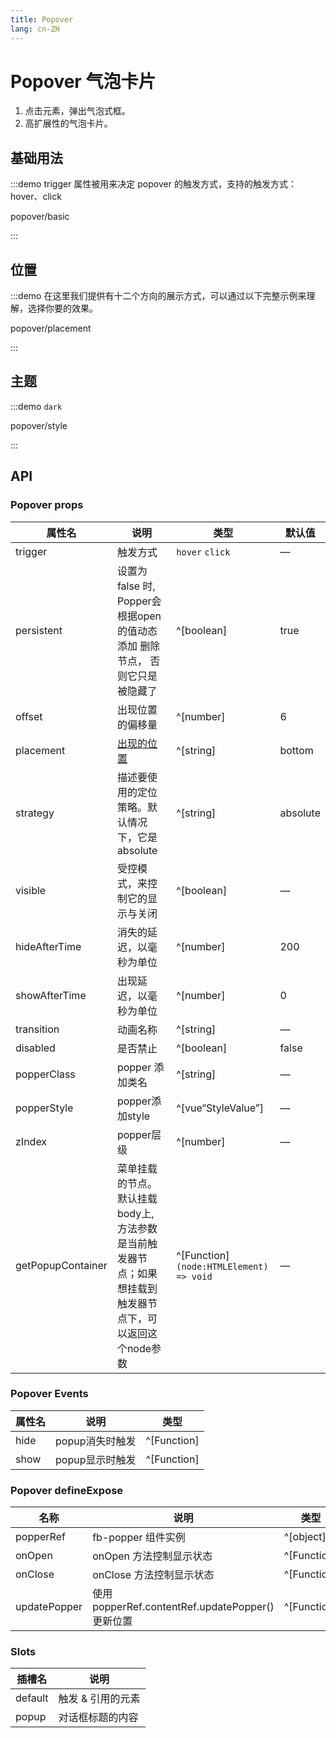 ```yaml
---
title: Popover
lang: cn-ZH
---
```


# Popover 气泡卡片

1. 点击元素，弹出气泡式框。
2. 高扩展性的气泡卡片。

## 基础用法

:::demo trigger 属性被用来决定 popover 的触发方式，支持的触发方式： hover、click

popover/basic

:::

## 位置

:::demo 在这里我们提供有十二个方向的展示方式，可以通过以下完整示例来理解，选择你要的效果。

popover/placement

:::

## 主题

:::demo `dark`

popover/style

:::

## API

### Popover props

| 属性名            | 说明                                                                                                     | 类型                                     | 默认值   |
| ----------------- | -------------------------------------------------------------------------------------------------------- | ---------------------------------------- | -------- |
| trigger           | 触发方式                                                                                                 | `hover` `click`                          | —        |
| persistent        | 设置为 false 时, Popper会根据open的值动态添加 删除节点， 否则它只是被隐藏了                              | ^[boolean]                               | true     |
| offset            | 出现位置的偏移量                                                                                         | ^[number]                                | 6        |
| placement         | [出现的位置](https://popper.js.org/docs/v2/constructors/#options)                                        | ^[string]                                | bottom   |
| strategy          | 描述要使用的定位策略。默认情况下，它是absolute                                                           | ^[string]                                | absolute |
| visible           | 受控模式，来控制它的显示与关闭                                                                           | ^[boolean]                               | —        |
| hideAfterTime     | 消失的延迟，以毫秒为单位                                                                                 | ^[number]                                | 200      |
| showAfterTime     | 出现延迟，以毫秒为单位                                                                                   | ^[number]                                | 0        |
| transition        | 动画名称                                                                                                 | ^[string]                                | —        |
| disabled          | 是否禁止                                                                                                 | ^[boolean]                               | false    |
| popperClass       | popper 添加类名                                                                                          | ^[string]                                | —        |
| popperStyle       | popper添加style                                                                                          | ^[vue“StyleValue”]                       | —        |
| zIndex            | popper层级                                                                                               | ^[number]                                | —        |
| getPopupContainer | 菜单挂载的节点。默认挂载body上, 方法参数是当前触发器节点；如果想挂载到触发器节点下，可以返回这个node参数 | ^[Function] `(node:HTMLElement) => void` | —        |

### Popover Events

| 属性名 | 说明            | 类型        |
| ------ | --------------- | ----------- |
| hide   | popup消失时触发 | ^[Function] |
| show   | popup显示时触发 | ^[Function] |

### Popover defineExpose

| 名称         | 说明                                            | 类型        |
| ------------ | ----------------------------------------------- | ----------- |
| popperRef    | fb-popper 组件实例                              | ^[object]   |
| onOpen       | onOpen 方法控制显示状态                         | ^[Function] |
| onClose      | onClose 方法控制显示状态                        | ^[Function] |
| updatePopper | 使用popperRef.contentRef.updatePopper()更新位置 | ^[Function] |

### Slots

| 插槽名  | 说明              |
| ------- | ----------------- |
| default | 触发 & 引用的元素 |
| popup   | 对话框标题的内容  |
